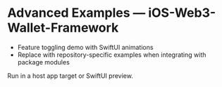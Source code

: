 # Advanced Examples — iOS-Web3-Wallet-Framework

- Feature toggling demo with SwiftUI animations
- Replace with repository-specific examples when integrating with package modules

Run in a host app target or SwiftUI preview.
